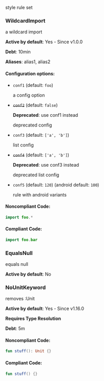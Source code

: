 style rule set

### WildcardImport

a wildcard import

**Active by default**: Yes - Since v1.0.0

**Debt**: 10min

**Aliases**: alias1, alias2

#### Configuration options:

* ``conf1`` (default: ``foo``)

  a config option

* ~~``conf2``~~ (default: ``false``)

  **Deprecated**: use conf1 instead

  deprecated config

* ``conf3`` (default: ``['a', 'b']``)

  list config

* ~~``conf4``~~ (default: ``['a', 'b']``)

  **Deprecated**: use conf3 instead

  deprecated list config

* ``conf5`` (default: ``120``) (android default: ``100``)

  rule with android variants

#### Noncompliant Code:

```kotlin
import foo.*
```

#### Compliant Code:

```kotlin
import foo.bar
```

### EqualsNull

equals null

**Active by default**: No

### NoUnitKeyword

removes :Unit

**Active by default**: Yes - Since v1.16.0

**Requires Type Resolution**

**Debt**: 5m

#### Noncompliant Code:

```kotlin
fun stuff(): Unit {}
```

#### Compliant Code:

```kotlin
fun stuff() {}
```
